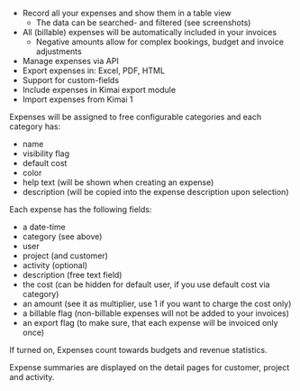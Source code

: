 
- Record all your expenses and show them in a table view
    - The data can be searched- and filtered (see screenshots)
- All (billable) expenses will be automatically included in your invoices
    - Negative amounts allow for complex bookings, budget and invoice adjustments
- Manage expenses via API
- Export expenses in: Excel, PDF, HTML
- Support for custom-fields
- Include expenses in Kimai export module
- Import expenses from Kimai 1

Expenses will be assigned to free configurable categories and each category has:
- name
- visibility flag
- default cost
- color
- help text (will be shown when creating an expense)
- description (will be copied into the expense description upon selection)

Each expense has the following fields:
- a date-time
- category (see above)
- user
- project (and customer)
- activity (optional)
- description (free text field)
- the cost (can be hidden for default user, if you use default cost via category)
- an amount (see it as multiplier, use 1 if you want to charge the cost only)
- a billable flag (non-billable expenses will not be added to your invoices)
- an export flag (to make sure, that each expense will be invoiced only once)

If turned on, Expenses count towards budgets and revenue statistics.

Expense summaries are displayed on the detail pages for customer, project and activity.
